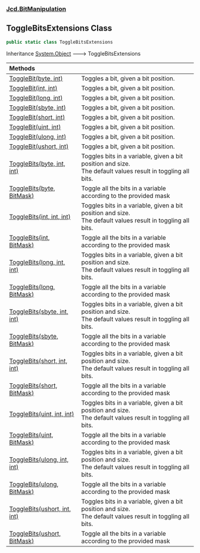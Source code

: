 ### [Jcd.BitManipulation](Jcd_BitManipulation.md 'Jcd.BitManipulation')
## ToggleBitsExtensions Class
```csharp
public static class ToggleBitsExtensions
```

Inheritance [System.Object](https://docs.microsoft.com/en-us/dotnet/api/System.Object 'System.Object') &#129106; ToggleBitsExtensions  

| Methods | |
| :--- | :--- |
| [ToggleBit(byte, int)](Jcd_BitManipulation_ToggleBitsExtensions_ToggleBit(byte_int).md 'Jcd.BitManipulation.ToggleBitsExtensions.ToggleBit(byte, int)') | Toggles a bit, given a bit position.<br/> |
| [ToggleBit(int, int)](Jcd_BitManipulation_ToggleBitsExtensions_ToggleBit(int_int).md 'Jcd.BitManipulation.ToggleBitsExtensions.ToggleBit(int, int)') | Toggles a bit, given a bit position.<br/> |
| [ToggleBit(long, int)](Jcd_BitManipulation_ToggleBitsExtensions_ToggleBit(long_int).md 'Jcd.BitManipulation.ToggleBitsExtensions.ToggleBit(long, int)') | Toggles a bit, given a bit position.<br/> |
| [ToggleBit(sbyte, int)](Jcd_BitManipulation_ToggleBitsExtensions_ToggleBit(sbyte_int).md 'Jcd.BitManipulation.ToggleBitsExtensions.ToggleBit(sbyte, int)') | Toggles a bit, given a bit position.<br/> |
| [ToggleBit(short, int)](Jcd_BitManipulation_ToggleBitsExtensions_ToggleBit(short_int).md 'Jcd.BitManipulation.ToggleBitsExtensions.ToggleBit(short, int)') | Toggles a bit, given a bit position.<br/> |
| [ToggleBit(uint, int)](Jcd_BitManipulation_ToggleBitsExtensions_ToggleBit(uint_int).md 'Jcd.BitManipulation.ToggleBitsExtensions.ToggleBit(uint, int)') | Toggles a bit, given a bit position.<br/> |
| [ToggleBit(ulong, int)](Jcd_BitManipulation_ToggleBitsExtensions_ToggleBit(ulong_int).md 'Jcd.BitManipulation.ToggleBitsExtensions.ToggleBit(ulong, int)') | Toggles a bit, given a bit position.<br/> |
| [ToggleBit(ushort, int)](Jcd_BitManipulation_ToggleBitsExtensions_ToggleBit(ushort_int).md 'Jcd.BitManipulation.ToggleBitsExtensions.ToggleBit(ushort, int)') | Toggles a bit, given a bit position.<br/> |
| [ToggleBits(byte, int, int)](Jcd_BitManipulation_ToggleBitsExtensions_ToggleBits(byte_int_int).md 'Jcd.BitManipulation.ToggleBitsExtensions.ToggleBits(byte, int, int)') | Toggles bits in a variable, given a bit position and size. <br/>The default values result in toggling all bits. <br/> |
| [ToggleBits(byte, BitMask)](Jcd_BitManipulation_ToggleBitsExtensions_ToggleBits(byte_Jcd_BitManipulation_BitMask).md 'Jcd.BitManipulation.ToggleBitsExtensions.ToggleBits(byte, Jcd.BitManipulation.BitMask)') | Toggle all the bits in a variable according to the provided mask <br/> |
| [ToggleBits(int, int, int)](Jcd_BitManipulation_ToggleBitsExtensions_ToggleBits(int_int_int).md 'Jcd.BitManipulation.ToggleBitsExtensions.ToggleBits(int, int, int)') | Toggles bits in a variable, given a bit position and size. <br/>The default values result in toggling all bits. <br/> |
| [ToggleBits(int, BitMask)](Jcd_BitManipulation_ToggleBitsExtensions_ToggleBits(int_Jcd_BitManipulation_BitMask).md 'Jcd.BitManipulation.ToggleBitsExtensions.ToggleBits(int, Jcd.BitManipulation.BitMask)') | Toggle all the bits in a variable according to the provided mask <br/> |
| [ToggleBits(long, int, int)](Jcd_BitManipulation_ToggleBitsExtensions_ToggleBits(long_int_int).md 'Jcd.BitManipulation.ToggleBitsExtensions.ToggleBits(long, int, int)') | Toggles bits in a variable, given a bit position and size. <br/>The default values result in toggling all bits. <br/> |
| [ToggleBits(long, BitMask)](Jcd_BitManipulation_ToggleBitsExtensions_ToggleBits(long_Jcd_BitManipulation_BitMask).md 'Jcd.BitManipulation.ToggleBitsExtensions.ToggleBits(long, Jcd.BitManipulation.BitMask)') | Toggle all the bits in a variable according to the provided mask <br/> |
| [ToggleBits(sbyte, int, int)](Jcd_BitManipulation_ToggleBitsExtensions_ToggleBits(sbyte_int_int).md 'Jcd.BitManipulation.ToggleBitsExtensions.ToggleBits(sbyte, int, int)') | Toggles bits in a variable, given a bit position and size.<br/>The default values result in toggling all bits. <br/> |
| [ToggleBits(sbyte, BitMask)](Jcd_BitManipulation_ToggleBitsExtensions_ToggleBits(sbyte_Jcd_BitManipulation_BitMask).md 'Jcd.BitManipulation.ToggleBitsExtensions.ToggleBits(sbyte, Jcd.BitManipulation.BitMask)') | Toggle all the bits in a variable according to the provided mask <br/> |
| [ToggleBits(short, int, int)](Jcd_BitManipulation_ToggleBitsExtensions_ToggleBits(short_int_int).md 'Jcd.BitManipulation.ToggleBitsExtensions.ToggleBits(short, int, int)') | Toggles bits in a variable, given a bit position and size. <br/>The default values result in toggling all bits. <br/> |
| [ToggleBits(short, BitMask)](Jcd_BitManipulation_ToggleBitsExtensions_ToggleBits(short_Jcd_BitManipulation_BitMask).md 'Jcd.BitManipulation.ToggleBitsExtensions.ToggleBits(short, Jcd.BitManipulation.BitMask)') | Toggle all the bits in a variable according to the provided mask <br/> |
| [ToggleBits(uint, int, int)](Jcd_BitManipulation_ToggleBitsExtensions_ToggleBits(uint_int_int).md 'Jcd.BitManipulation.ToggleBitsExtensions.ToggleBits(uint, int, int)') | Toggles bits in a variable, given a bit position and size. <br/>The default values result in toggling all bits. <br/> |
| [ToggleBits(uint, BitMask)](Jcd_BitManipulation_ToggleBitsExtensions_ToggleBits(uint_Jcd_BitManipulation_BitMask).md 'Jcd.BitManipulation.ToggleBitsExtensions.ToggleBits(uint, Jcd.BitManipulation.BitMask)') | Toggle all the bits in a variable according to the provided mask <br/> |
| [ToggleBits(ulong, int, int)](Jcd_BitManipulation_ToggleBitsExtensions_ToggleBits(ulong_int_int).md 'Jcd.BitManipulation.ToggleBitsExtensions.ToggleBits(ulong, int, int)') | Toggles bits in a variable, given a bit position and size. <br/>The default values result in toggling all bits. <br/> |
| [ToggleBits(ulong, BitMask)](Jcd_BitManipulation_ToggleBitsExtensions_ToggleBits(ulong_Jcd_BitManipulation_BitMask).md 'Jcd.BitManipulation.ToggleBitsExtensions.ToggleBits(ulong, Jcd.BitManipulation.BitMask)') | Toggle all the bits in a variable according to the provided mask <br/> |
| [ToggleBits(ushort, int, int)](Jcd_BitManipulation_ToggleBitsExtensions_ToggleBits(ushort_int_int).md 'Jcd.BitManipulation.ToggleBitsExtensions.ToggleBits(ushort, int, int)') | Toggles bits in a variable, given a bit position and size. <br/>The default values result in toggling all bits. <br/> |
| [ToggleBits(ushort, BitMask)](Jcd_BitManipulation_ToggleBitsExtensions_ToggleBits(ushort_Jcd_BitManipulation_BitMask).md 'Jcd.BitManipulation.ToggleBitsExtensions.ToggleBits(ushort, Jcd.BitManipulation.BitMask)') | Toggle all the bits in a variable according to the provided mask <br/> |
